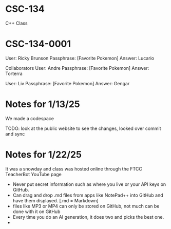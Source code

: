 # CSC-134
C++ Class

# CSC-134-0001
User: Ricky Brunson
Passphrase: [Favorite Pokemon]
Answer: Lucario

Collaborators
User: Andre
Passphrase: [Favorite Pokemon]
Answer: Torterra

User: Liv
Passphrase: [Favorite Pokemon]
Answer: Gengar



# Notes for 1/13/25
We made a codespace

TODO: look at the public website to see the changes, looked over commit and sync

# Notes for 1/22/25
It was a snowday and class was hosted online through the FTCC TeacherBot YouTube page

- Never put secret information such as where you live or your API keys on GitHub.
- Can drag and drop .md files from apps like NotePad++ into GitHub and have them displayed. [.md = Markdown]
- files like MP3 or MP4 can only be stored on GitHub, not much can be done with it on GitHub
- Every time you do an AI generation, it does two and picks the best one.
- 